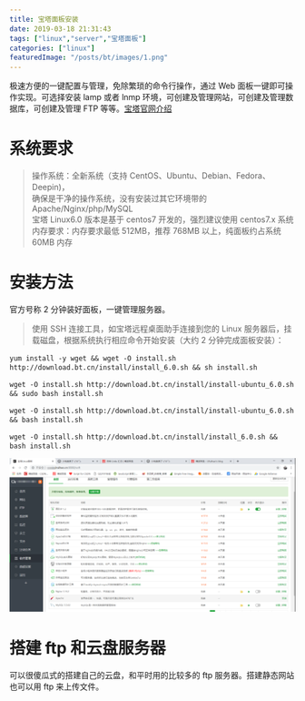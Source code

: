 ```yaml
---
title: 宝塔面板安装
date: 2019-03-18 21:31:43
tags: ["linux","server","宝塔面板"]
categories: ["linux"]
featuredImage: "/posts/bt/images/1.png"
---
```


极速方便的一键配置与管理，免除繁琐的命令行操作，通过 Web 面板一键即可操作实现。可选择安装 lamp 或者 lnmp 环境，可创建及管理网站，可创建及管理数据库，可创建及管理 FTP 等等。[宝塔官网介绍](https://www.bt.cn/?invite_code=MV9sYXJnZHI=)
<!--more-->
# 系统要求
> 操作系统：全新系统（支持 CentOS、Ubuntu、Debian、Fedora、Deepin)，  
确保是干净的操作系统，没有安装过其它环境带的 Apache/Nginx/php/MySQL  
宝塔 Linux6.0 版本是基于 centos7 开发的，强烈建议使用 centos7.x 系统  
内存要求：内存要求最低 512MB，推荐 768MB 以上，纯面板约占系统 60MB 内存  

# 安装方法
官方号称 2 分钟装好面板，一键管理服务器。  
> 使用 SSH 连接工具，如宝塔远程桌面助手连接到您的 Linux 服务器后，挂载磁盘，根据系统执行相应命令开始安装（大约 2 分钟完成面板安装）：

```Shell Centos 安装脚本
yum install -y wget && wget -O install.sh http://download.bt.cn/install/install_6.0.sh && sh install.sh
```
```Shell Ubuntu/Deepin 安装脚本
wget -O install.sh http://download.bt.cn/install/install-ubuntu_6.0.sh && sudo bash install.sh
```
```Shell Debian 安装脚本
wget -O install.sh http://download.bt.cn/install/install-ubuntu_6.0.sh && bash install.sh
```
```Shell Fedora 安装脚本
wget -O install.sh http://download.bt.cn/install/install_6.0.sh && bash install.sh
```
![宝塔软件管理页面](images/2.png)

# 搭建 ftp 和云盘服务器

可以很傻瓜式的搭建自己的云盘，和平时用的比较多的 ftp 服务器。搭建静态网站也可以用 ftp 来上传文件。